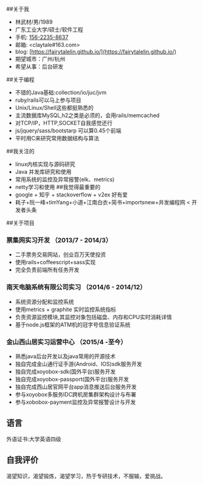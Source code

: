 ##关于我
- 林武材/男/1989
- 广东工业大学/硕士/软件工程
- 手机: [156-2235-8637](tel://15622358637)
- 邮箱: <claytale#163.com>
- blog: [https://fairytalelin.github.io/](https://fairytalelin.github.io/)
- 期望城市：广州/杭州
- 希望从事：后台研发

##关于编程
- 不错的Java基础:collection/io/juc/jvm
- ruby/rails可以马上参与项目
- Unix/Linux/Shell这些都挺熟悉的
- 主流数据库MySQL,h2之类是必须的，会用rails/memcached
- 对TCP/IP，HTTP,SOCKET自我感觉还行
- js/jquery/sass/bootstarp 可以算0.45个前端
- 平时用C来研究常用数据结构与算法

##我关注的
- linux内核实现与源码研究    
- Java 并发库研究和使用
- 常用系统的监控及异常报警(elk、metrics)
- netty学习和使用
##我觉得最重要的
- google + 知乎 + stackoverflow + v2ex 好有爱
- 耗子+阮一峰+timYang+小道+江南白衣+简书+importsnew+并发编程网 < 开发者头条

##关于项目
### 票集网实习开发 （2013/7 - 2014/3）
  - 二手票务交易网站，创业百万天使投资
  - 使用rails+coffeescript+sass实现
  - 完全负责前端所有任务开发
### 南天电脑系统有限公司实习 （2014/6 - 2014/12）
  - 系统资源分配和监控系统
  - 使用metrics + graphite 实时监控系统指标
  - 负责资源监控模块,其监控对象包括磁盘、内存和CPU实时消耗详情
  - 基于node.js框架的ATM机的冠字号信息验证系统

### 金山西山居实习运营中心 （2015/4 -至今）
  - 熟悉java后台开发以及java常用的开源技术
  - 独自完成金山通行证手游(Android、IOS)sdk服务开发
  - 独自完成xoyobox-sdk(国外平台)服务开发
  - 独自完成xoyobox-passport(国外平台)服务开发
  - 独自完成西山居官网平台app消息推送后台服务开发
  - 参与xoyobox多服务IDC跨机房集群架构设计与布署
  - 参与xobobox-payment监控及异常报警设计与开发

语言
-----------
外语证书:大学英语四级

自我评价
-----------
渴望知识，渴望锻炼，渴望学习，热于专研技术，不服输，爱挑战。



